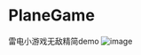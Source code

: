 # PlaneGame
雷电小游戏无敌精简demo
![image](https://github.com/Tedeed/PlaneGame/tree/master/img/introduce1.jpg)
